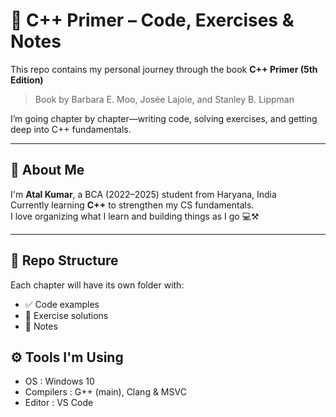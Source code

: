# 📘 C++ Primer – Code, Exercises & Notes

This repo contains my personal journey through the book **C++ Primer (5th Edition)**  
> Book by Barbara E. Moo, Josée Lajoie, and Stanley B. Lippman

I’m going chapter by chapter—writing code, solving exercises, and getting deep into C++ fundamentals.

---

## 👤 About Me

I'm **Atal Kumar**, a BCA (2022–2025) student from Haryana, India  
Currently learning **C++** to strengthen my CS fundamentals.  
I love organizing what I learn and building things as I go 💻⚒️

---

## 🧱 Repo Structure

Each chapter will have its own folder with:
- ✅ Code examples
- 🧠 Exercise solutions
- 📝 Notes

## ⚙ Tools I'm Using

- OS : Windows 10
- Compilers : G++ (main), Clang & MSVC
- Editor : VS Code